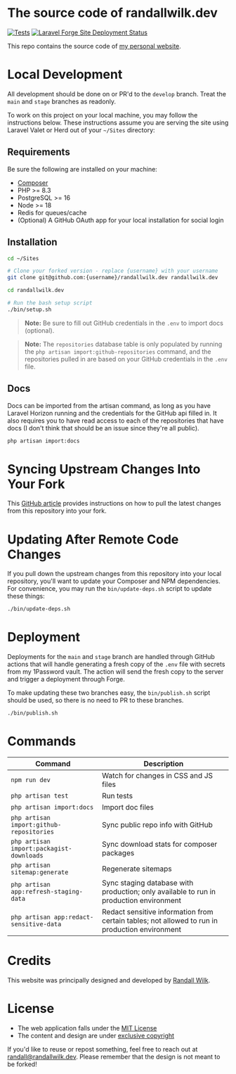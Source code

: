 # The source code of randallwilk.dev

[![Tests](https://github.com/rawilk/randallwilk.dev/actions/workflows/pest.yml/badge.svg?branch=develop)](https://github.com/rawilk/randallwilk.dev/actions/workflows/pest.yml)
[![Laravel Forge Site Deployment Status](https://img.shields.io/endpoint?url=https%3A%2F%2Fforge.laravel.com%2Fsite-badges%2F2154a8d9-deed-48ab-ad0d-c8ff49b46bf4%3Fdate%3D1%26label%3D1%26commit%3D1&style=plastic)](https://forge.laravel.com/servers/855537/sites/2525798)

This repo contains the source code of [my personal website](https://randallwilk.dev).

# Local Development

All development should be done on or PR'd to the `develop` branch. Treat the `main` and `stage` branches as readonly.

To work on this project on your local machine, you may follow the instructions below. These instructions
assume you are serving the site using Laravel Valet or Herd out of your `~/Sites` directory:

## Requirements

Be sure the following are installed on your machine:

- [Composer](https://getcomposer.org/download/)
- PHP >= 8.3
- PostgreSQL >= 16
- Node >= 18
- Redis for queues/cache
- (Optional) A GitHub OAuth app for your local installation for social login

## Installation

```bash
cd ~/Sites

# Clone your forked version - replace {username} with your username
git clone git@github.com:{username}/randallwilk.dev randallwilk.dev

cd randallwilk.dev

# Run the bash setup script
./bin/setup.sh
```

> **Note:** Be sure to fill out GitHub credentials in the `.env` to import docs (optional).

> **Note:** The `repositories` database table is only populated by running the `php artisan import:github-repositories` command, and the repositories pulled in are based on your GitHub credentials in the `.env` file.

## Docs

Docs can be imported from the artisan command, as long as you have Laravel Horizon running and the credentials for the GitHub api filled in. It also requires you to have read access to each of the repositories that have docs (I don't think that should be an issue since they're all public).

```bash
php artisan import:docs
```

# Syncing Upstream Changes Into Your Fork

This [GitHub article](https://help.github.com/en/articles/syncing-a-fork) provides instructions on how to pull the
latest changes from this repository into your fork.

# Updating After Remote Code Changes

If you pull down the upstream changes from this repository into your local repository, you'll want to update your
Composer and NPM dependencies. For convenience, you may run the `bin/update-deps.sh` script to update these things:

```bash
./bin/update-deps.sh
```

# Deployment

Deployments for the `main` and `stage` branch are handled through GitHub actions that will handle generating a fresh copy of the `.env` file with secrets from my 1Password vault. The action will send the fresh copy to the server and trigger a deployment through Forge.

To make updating these two branches easy, the `bin/publish.sh` script should be used, so there is no need to PR to these branches.

```bash
./bin/publish.sh
```

# Commands

| Command | Description                                                                                    |
| --- |------------------------------------------------------------------------------------------------|
| `npm run dev` | Watch for changes in CSS and JS files                                                          |
| `php artisan test` | Run tests                                                                                      |
| `php artisan import:docs` | Import doc files                                                                               |
| `php artisan import:github-repositories` | Sync public repo info with GitHub                                                              |
| `php artisan import:packagist-downloads` | Sync download stats for composer packages                                                      |
| `php artisan sitemap:generate` | Regenerate sitemaps                                                                            |
| `php artisan app:refresh-staging-data` | Sync staging database with production; only available to run in production environment         |
| `php artisan app:redact-sensitive-data` | Redact sensitive information from certain tables; not allowed to run in production environment |

# Credits

This website was principally designed and developed by [Randall Wilk](https://github.com/rawilk).

# License

- The web application falls under the [MIT License](https://choosealicense.com/licenses/mit/)
- The content and design are under [exclusive copyright](https://choosealicense.com/no-license/)

If you'd like to reuse or repost something, feel free to reach out at randall@randallwilk.dev. Please remember that the design is not meant to be forked!

